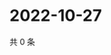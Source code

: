 # 2022-10-27

共 0 条

<!-- BEGIN WEIBO -->
<!-- 最后更新时间 Thu Oct 27 2022 21:46:28 GMT+0800 (China Standard Time) -->

<!-- END WEIBO -->
